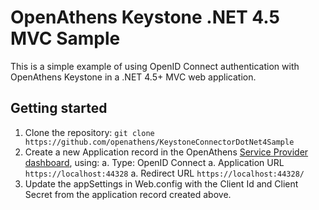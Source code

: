 ﻿# OpenAthens Keystone .NET 4.5 MVC Sample
This is a simple example of using OpenID Connect authentication with OpenAthens Keystone in a .NET 4.5+ MVC web application.

## Getting started
1. Clone the repository: `git clone https://github.com/openathens/KeystoneConnectorDotNet4Sample`
1. Create a new Application record in the OpenAthens [Service Provider dashboard](https://sp.openathens.net/), using:
  a. Type: OpenID Connect
  a. Application URL `https://localhost:44328`
  a. Redirect URL `https://localhost:44328/`
1. Update the appSettings in Web.config with the Client Id and Client Secret from the application record created above.

